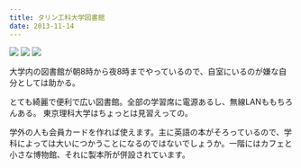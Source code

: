 ```yaml
---
title: タリン工科大学図書館
date: 2013-11-14
---
```



![](https://farm6.staticflickr.com/5788/21093479181_0d4a956a02_b.jpg)
![](https://farm6.staticflickr.com/5474/11752198103_637aa8269d_k.jpg)
![](https://farm8.staticflickr.com/7388/11752196383_5cd118c541_k.jpg)


大学内の図書館が朝8時から夜8時までやっているので、自室にいるのが嫌な自分としては助かる。

とても綺麗で便利で広い図書館。全部の学習席に電源あるし、無線LANももちろんある。
東京理科大学はちょっとは見習えっての。

学外の人も会員カードを作れば使えます。主に英語の本がそろっているので、学科によっては大いにつかうことになるのではないでしょうか。一階にはカフェと小さな博物館、それに製本所が併設されています。
